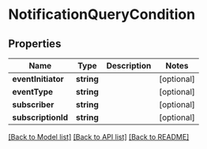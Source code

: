 # NotificationQueryCondition

## Properties
Name | Type | Description | Notes
------------ | ------------- | ------------- | -------------
**eventInitiator** | **string** |  | [optional] 
**eventType** | **string** |  | [optional] 
**subscriber** | **string** |  | [optional] 
**subscriptionId** | **string** |  | [optional] 

[[Back to Model list]](../README.md#documentation-for-models) [[Back to API list]](../README.md#documentation-for-api-endpoints) [[Back to README]](../README.md)


